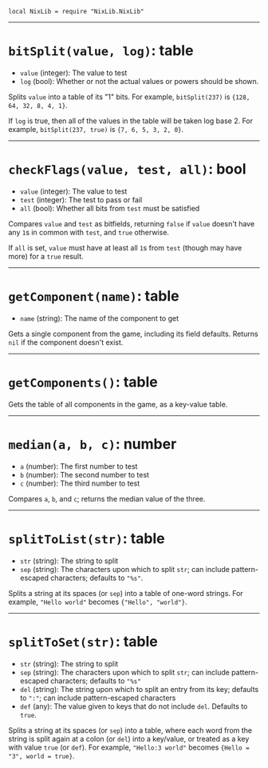 `local NixLib = require "NixLib.NixLib"`

---

# `bitSplit(value, log)`: table
* `value` (integer): The value to test
* `log` (bool): Whether or not the actual values or powers should be shown.

Splits `value` into a table of its "1" bits. For example, `bitSplit(237)` is `{128, 64, 32, 8, 4, 1}`.

If `log` is true, then all of the values in the table will be taken log base 2. For example, `bitSplit(237, true)` is `{7, 6, 5, 3, 2, 0}`.

---

# `checkFlags(value, test, all)`: bool
* `value` (integer): The value to test
* `test` (integer): The test to pass or fail
* `all` (bool): Whether all bits from `test` must be satisfied

Compares `value` and `test` as bitfields, returning `false` if `value` doesn't have any `1`s in common with `test`, and `true` otherwise.

If `all` is set, `value` must have at least all `1`s from `test` (though may have more) for a `true` result.

---

# `getComponent(name)`: table
* `name` (string): The name of the component to get

Gets a single component from the game, including its field defaults. Returns `nil` if the component doesn't exist.

---

# `getComponents()`: table

Gets the table of all components in the game, as a key-value table.

---

# `median(a, b, c)`: number
* `a` (number): The first number to test
* `b` (number): The second number to test
* `c` (number): The third number to test

Compares `a`, `b`, and `c`; returns the median value of the three.

---

# `splitToList(str)`: table
* `str` (string): The string to split
* `sep` (string): The characters upon which to split `str`; can include pattern-escaped characters; defaults to `"%s"`.

Splits a string at its spaces (or `sep`) into a table of one-word strings. For example, `"Hello world"` becomes `{"Hello", "world"}`.

---

# `splitToSet(str)`: table
* `str` (string): The string to split
* `sep` (string): The characters upon which to split `str`; can include pattern-escaped characters; defaults to `"%s"`
* `del` (string): The string upon which to split an entry from its key; defaults to `":"`; can include pattern-escaped characters
* `def` (any): The value given to keys that do not include `del`. Defaults to `true`.

Splits a string at its spaces (or `sep`) into a table, where each word from the string is split again at a colon (or `del`) into a key/value, or treated as a key with value `true` (or `def`). For example, `"Hello:3 world"` becomes `{Hello = "3", world = true}`.